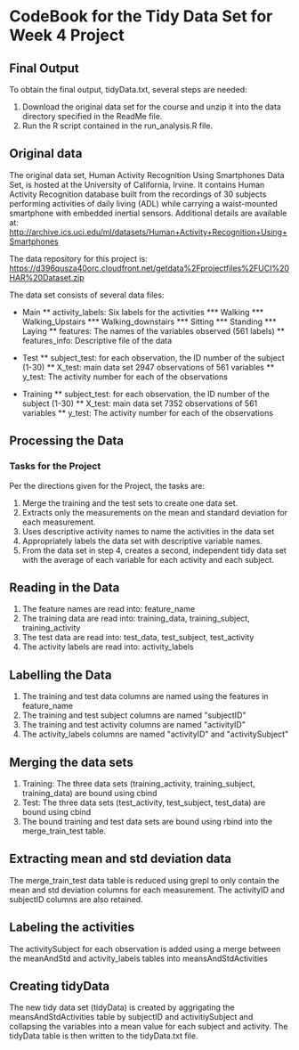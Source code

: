 # CodeBook for the Tidy Data Set for Week 4 Project

## Final Output
To obtain the final output, tidyData.txt, several steps are needed:
1. Download the original data set for the course and unzip it into the data directory specified in the ReadMe file.
2. Run the R script contained in the run_analysis.R file.

## Original data
The original data set, Human Activity Recognition Using Smartphones Data Set, is hosted at the University of California, Irvine. It contains Human Activity Recognition database built from the recordings of 30 subjects performing activities of daily living (ADL) while carrying a waist-mounted smartphone with embedded inertial sensors. Additional details are available at: http://archive.ics.uci.edu/ml/datasets/Human+Activity+Recognition+Using+Smartphones

The data repository for this project is: https://d396qusza40orc.cloudfront.net/getdata%2Fprojectfiles%2FUCI%20HAR%20Dataset.zip

The data set consists of several data files:
* Main
** activity_labels: Six labels for the activities
*** Walking
*** Walking_Upstairs
*** Walking_downstairs
*** Sitting
*** Standing
*** Laying
** features: The names of the variables observed (561 labels)
** features_info: Descriptive file of the data

* Test
** subject_test: for each observation, the ID number of the subject (1-30)
** X_test: main data set 2947 observations of 561 variables
** y_test: The activity number for each of the observations

* Training
** subject_test: for each observation, the ID number of the subject (1-30)
** X_test: main data set 7352 observations of 561 variables
** y_test: The activity number for each of the observations

## Processing the Data
### Tasks for the Project
Per the directions given for the Project, the tasks are:
1. Merge the training and the test sets to create one data set.
2. Extracts only the measurements on the mean and standard deviation for each measurement.
3. Uses descriptive activity names to name the activities in the data set
4. Appropriately labels the data set with descriptive variable names.
5. From the data set in step 4, creates a second, independent tidy data set with the average of each variable for each activity and each subject.

## Reading in the Data
1. The feature names are read into: feature_name
2. The training data are read into: training_data, training_subject, training_activity
3. The test data are read into: test_data, test_subject, test_activity
4. The activity labels are read into: activity_labels

## Labelling the Data
1. The training and test data columns are named using the features in feature_name
2. The training and test subject columns are named "subjectID"
3. The training and test activity columns are named "activityID"
4. The activity_labels columns are named "activityID" and "activitySubject"

## Merging the data sets
1. Training: The three data sets (training_activity, training_subject, training_data) are bound using cbind
2. Test: The three data sets (test_activity, test_subject, test_data) are bound using cbind
3. The bound training and test data sets are bound using rbind into the merge_train_test table.

## Extracting mean and std deviation data
The merge_train_test data table is reduced using grepl to only contain the mean and std deviation columns for each measurement. The activityID and subjectID columns are also retained.

## Labeling the activities
The activitySubject for each observation is added using a merge between the meanAndStd and activity_labels tables into meansAndStdActivities

## Creating tidyData
The new tidy data set (tidyData) is created by aggrigating the meansAndStdActivities table by subjectID and activitiySubject and collapsing the variables into a mean value for each subject and activity. The tidyData table is then written to the tidyData.txt file.